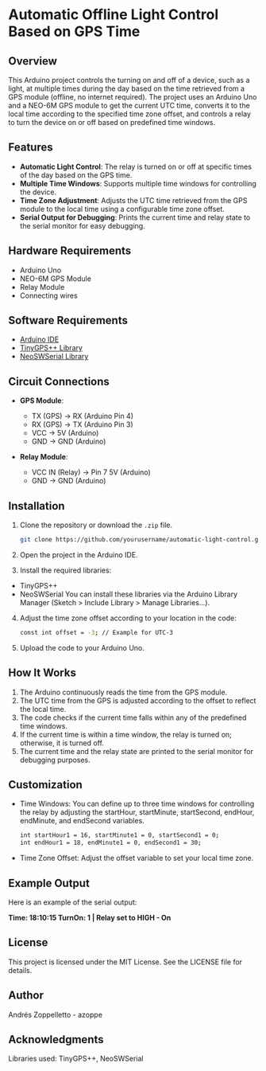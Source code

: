 # Automatic Offline Light Control Based on GPS Time

## Overview

This Arduino project controls the turning on and off of a device, such as a light, at multiple times during the day based on the time retrieved from a GPS module (offline, no internet required). The project uses an Arduino Uno and a NEO-6M GPS module to get the current UTC time, converts it to the local time according to the specified time zone offset, and controls a relay to turn the device on or off based on predefined time windows.

## Features

- **Automatic Light Control**: The relay is turned on or off at specific times of the day based on the GPS time.
- **Multiple Time Windows**: Supports multiple time windows for controlling the device.
- **Time Zone Adjustment**: Adjusts the UTC time retrieved from the GPS module to the local time using a configurable time zone offset.
- **Serial Output for Debugging**: Prints the current time and relay state to the serial monitor for easy debugging.

## Hardware Requirements

- Arduino Uno
- NEO-6M GPS Module
- Relay Module
- Connecting wires

## Software Requirements

- [Arduino IDE](https://www.arduino.cc/en/software)
- [TinyGPS++ Library](https://github.com/mikalhart/TinyGPSPlus)
- [NeoSWSerial Library](https://github.com/SlashDevin/NeoSWSerial)

## Circuit Connections

- **GPS Module**:
  - TX (GPS) → RX (Arduino Pin 4)
  - RX (GPS) → TX (Arduino Pin 3)
  - VCC → 5V (Arduino)
  - GND → GND (Arduino)

- **Relay Module**:
  - VCC IN (Relay) → Pin 7 5V (Arduino)
  - GND → GND (Arduino)

## Installation

1. Clone the repository or download the `.zip` file.
   ```bash
   git clone https://github.com/yourusername/automatic-light-control.git
2. Open the project in the Arduino IDE.

3. Install the required libraries:

- TinyGPS++
- NeoSWSerial
You can install these libraries via the Arduino Library Manager (Sketch > Include Library > Manage Libraries...).

4. Adjust the time zone offset according to your location in the code:
   ```bash
   const int offset = -3; // Example for UTC-3
5. Upload the code to your Arduino Uno.

## How It Works
1. The Arduino continuously reads the time from the GPS module.
2. The UTC time from the GPS is adjusted according to the offset to reflect the local time.
3. The code checks if the current time falls within any of the predefined time windows.
4. If the current time is within a time window, the relay is turned on; otherwise, it is turned off.
5. The current time and the relay state are printed to the serial monitor for debugging purposes.

## Customization
- Time Windows: You can define up to three time windows for controlling the relay by adjusting the startHour, startMinute, startSecond, endHour, endMinute, and endSecond variables.
   ```bash
   int startHour1 = 16, startMinute1 = 0, startSecond1 = 0;
   int endHour1 = 18, endMinute1 = 0, endSecond1 = 30;
- Time Zone Offset: Adjust the offset variable to set your local time zone.

## Example Output
Here is an example of the serial output:

**Time: 18:10:15
TurnOn: 1 | Relay set to HIGH - On**

## License
This project is licensed under the MIT License. See the LICENSE file for details.

## Author
Andrés Zoppelletto - azoppe

## Acknowledgments
Libraries used: TinyGPS++, NeoSWSerial
